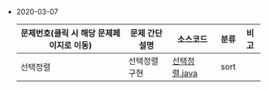 - 2020-03-07

  | 문제번호(클릭 시 해당 문제페이지로 이동) | 문제 간단 설명 | 소스코드                                                     | 분류 | 비고 |
  | ---------------------------------------- | -------------- | ------------------------------------------------------------ | ---- | ---- |
  | 선택정렬                                 | 선택정렬 구현  | [선택정렬.java](https://github.com/DevLimK1/Algorithm/blob/master/TIL/src/sort/선택정렬.java) | sort |      |

  